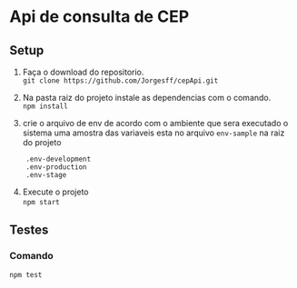# Api de consulta de CEP

## Setup

1. Faça o download do repositorio.  
`git clone https://github.com/Jorgesff/cepApi.git`

2. Na pasta raiz do projeto instale as dependencias com o comando.  
`npm install`

3. crie o arquivo de env de acordo com o ambiente que sera executado o sistema uma amostra das variaveis esta no arquivo `env-sample` na raiz do projeto
``` 
    .env-development
    .env-production
    .env-stage
```

4. Execute o projeto  
`npm start`


## Testes

### Comando
`npm test`

